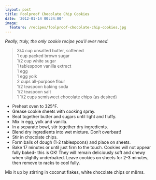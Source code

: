 ```yaml
---
layout: post
title: Foolproof Chocolate Chip Cookies
date: '2012-01-14 00:34:00'
image:
  feature: /recipes/foolproof-chocolate-chip-cookies.jpg
---
```


*Really, truly, the only cookie recipe you'll ever need.*


> 3/4 cup unsalted butter, softened   
> 1 cup packed brown sugar     
> 1/2 cup white sugar     
> 1 tablespoon vanilla extract     
> 1 egg     
> 1 egg yolk     
> 2 cups all-purpose flour     
> 1/2 teaspoon baking soda     
> 1/2 teaspoon salt     
> 1 1/2 cups semisweet chocolate chips (as desired)     

* Preheat oven to 325°F. 
* Grease cookie sheets with cooking spray.
* Beat together butter and sugars until light and fluffy.
* Mix in egg, yolk and vanilla.
* In a separate bowl, stir together dry ingredients. 
* Blend dry ingredients into wet mixture. Don’t overbeat!
* Stir in chocolate chips.
* Form balls of dough (1-2 tablespoons) and place on sheets. 
* Bake 17 minutes or until just firm to the touch. Cookies will not appear fully baked- this is OK! They will remain deliciously soft and chewy when slightly underbaked. Leave cookies on sheets for 2-3 minutes, then remove to racks to cool fully.

Mix it up by stirring in coconut flakes, white chocolate chips or m&ms.

